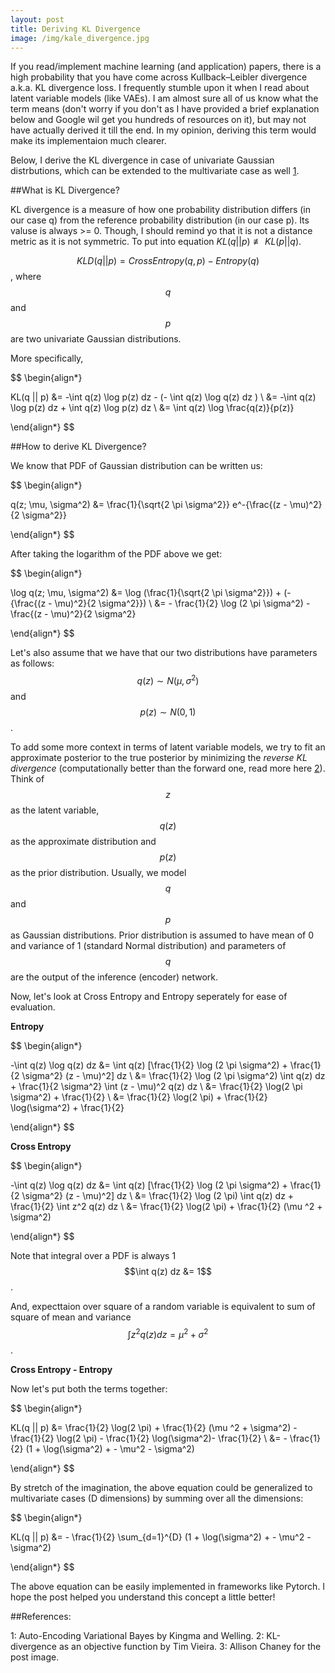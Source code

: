 ```yaml
---
layout: post
title: Deriving KL Divergence
image: /img/kale_divergence.jpg
---
```


If you read/implement machine learning (and application) papers, there is a high probability that you have come across Kullback–Leibler divergence a.k.a. KL divergence loss. I frequently stumble upon it when I read about latent variable models (like VAEs). I am almost sure all of us know what the term means (don't worry if you don't as I have provided a brief explanation below and Google wil get you hundreds of resources on it), but may not have actually derived it till the end. In my opinion, deriving this term would make its implementaion much clearer. 

Below, I derive the KL divergence in case of univariate Gaussian distrbutions, which can be extended to the multivariate case as well [1](#references).

##What is KL Divergence?

KL divergence is a measure of how one probability distribution differs (in our case q) from the reference probability distribution (in our case p). Its valuse is always >= 0. Though, I should remind yo that it is not a distance metric as it is not symmetric. To put into equation $KL(q || p) \not\equiv KL(p || q)$.

$$KLD(q || p ) = Cross Entropy(q, p) - Entropy (q)$$, where $$q$$ and $$p$$ are two univariate Gaussian distributions.

More specifically,

$$
\begin{align*}

KL(q || p) &= -\int q(z) \log p(z) dz - (- \int q(z) \log q(z) dz ) \\
&= -\int q(z) \log p(z) dz + \int q(z) \log p(z) dz \\
&= \int q(z) \log \frac{q(z)}{p(z)}

\end{align*}
$$

##How to derive KL Divergence?

We know that PDF of Gaussian distribution can be written us:

$$
\begin{align*}

q(z; \mu, \sigma^2) &= \frac{1}{\sqrt{2 \pi \sigma^2}} e^-{\frac{(z - \mu)^2}{2 \sigma^2}}

\end{align*}
$$

After taking the logarithm of the PDF above we get:

$$
\begin{align*}

\log q(z; \mu, \sigma^2) &= \log (\frac{1}{\sqrt{2 \pi \sigma^2}}) + (-{\frac{(z - \mu)^2}{2 \sigma^2}}) \\
&= - \frac{1}{2} \log (2 \pi \sigma^2) - \frac{(z - \mu)^2}{2 \sigma^2}

\end{align*}
$$

Let's also assume that we have that our two distributions have parameters as follows:
$$q(z) \sim N(\mu, \sigma^2)$$ and $$p(z) \sim N(0, 1)$$. 

To add some more context in terms of latent variable models, we try to fit an approximate posterior to the true posterior by minimizing the *reverse KL divergence* (computationally better than the forward one, read more here [2](#References)). Think of $$z$$ as the latent variable, $$q(z)$$ as the approximate distribution and $$p(z)$$ as the prior distribution. Usually, we model $$q$$ and $$p$$ as Gaussian distributions. Prior distribution is assumed to have mean of 0 and variance of 1 (standard Normal distribution) and parameters of $$q$$ are the output of the inference (encoder) network.

Now, let's look at Cross Entropy and Entropy seperately for ease of evaluation. 

**Entropy**

$$
\begin{align*}

-\int q(z) \log q(z) dz &= \int q(z) [\frac{1}{2} \log (2 \pi \sigma^2) + \frac{1}{2 \sigma^2} (z - \mu)^2] dz \\
&= \frac{1}{2} \log (2 \pi \sigma^2) \int q(z) dz + \frac{1}{2 \sigma^2} \int (z - \mu)^2 q(z) dz \\
&= \frac{1}{2} \log(2 \pi \sigma^2) + \frac{1}{2} \\
&= \frac{1}{2} \log(2 \pi) + \frac{1}{2} \log(\sigma^2) + \frac{1}{2}

\end{align*}
$$

**Cross Entropy**

$$
\begin{align*}

-\int q(z) \log q(z) dz &= \int q(z) [\frac{1}{2} \log (2 \pi \sigma^2) + \frac{1}{2 \sigma^2} (z - \mu)^2] dz \\
&= \frac{1}{2} \log (2 \pi) \int q(z) dz + \frac{1}{2} \int z^2 q(z) dz \\
&= \frac{1}{2} \log(2 \pi) + \frac{1}{2} (\mu ^2 + \sigma^2)

\end{align*}
$$

Note that integral over a PDF is always 1 $$\int q(z) dz &= 1$$.

And, expecttaion over square of a random variable is equivalent to sum of square of mean and variance $$\int z^2 q(z) dz = \mu^2 + \sigma^2$$.

**Cross Entropy - Entropy**

Now let's put both the terms together:

$$
\begin{align*}

KL(q || p) &= \frac{1}{2} \log(2 \pi) + \frac{1}{2} (\mu ^2 + \sigma^2) - \frac{1}{2} \log(2 \pi) - \frac{1}{2} \log(\sigma^2)- \frac{1}{2} \\
&= - \frac{1}{2} (1 + \log(\sigma^2) + - \mu^2 - \sigma^2)

\end{align*}
$$

By stretch of the imagination, the above equation could be generalized to multivariate cases (D dimensions) by summing over all the dimensions:

$$
\begin{align*}

KL(q || p) &= - \frac{1}{2} \sum_{d=1}^{D} (1 + \log(\sigma^2) + - \mu^2 - \sigma^2)

\end{align*}
$$

The above equation can be easily implemented in frameworks like Pytorch. I hope the post helped you understand this concept a little better!

##References:

1: Auto-Encoding Variational Bayes by Kingma and Welling.
2: KL-divergence as an objective function by Tim Vieira.
3: Allison Chaney for the post image.
